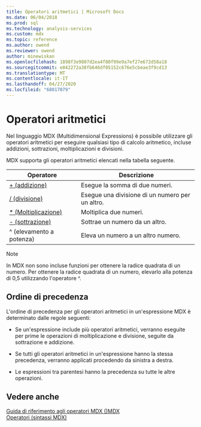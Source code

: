 ```yaml
---
title: Operatori aritmetici | Microsoft Docs
ms.date: 06/04/2018
ms.prod: sql
ms.technology: analysis-services
ms.custom: mdx
ms.topic: reference
ms.author: owend
ms.reviewer: owend
author: minewiskan
ms.openlocfilehash: 1898f3e9807d2ea4f80f99e9a7ef27e672d58a18
ms.sourcegitcommit: e042272a38fb646df05152c676e5cbeae3f9cd13
ms.translationtype: MT
ms.contentlocale: it-IT
ms.lasthandoff: 04/27/2020
ms.locfileid: "68017079"
---
```

# <a name="arithmetic-operators"></a>Operatori aritmetici


  Nel linguaggio MDX (Multidimensional Expressions) è possibile utilizzare gli operatori aritmetici per eseguire qualsiasi tipo di calcolo aritmetico, incluse addizioni, sottrazioni, moltiplicazioni e divisioni.  
  
 MDX supporta gli operatori aritmetici elencati nella tabella seguente.  
  
|Operatore|Descrizione|  
|--------------|-----------------|  
|[+ (addizione)](../mdx/add-mdx.md)|Esegue la somma di due numeri.|  
|[/ (divisione)](../mdx/divide-mdx-operator-reference.md)|Esegue una divisione di un numero per un altro.|  
|[* (Moltiplicazione)](../mdx/multiply-mdx.md)|Moltiplica due numeri.|  
|[- (sottrazione)](../mdx/subtract-mdx.md)|Sottrae un numero da un altro.|  
|^ (elevamento a potenza)|Eleva un numero a un altro numero.|  
  
> [!NOTE]  
>  In MDX non sono incluse funzioni per ottenere la radice quadrata di un numero. Per ottenere la radice quadrata di un numero, elevarlo alla potenza di 0,5 utilizzando l'operatore ^.  
  
## <a name="order-of-precedence"></a>Ordine di precedenza  
 L'ordine di precedenza per gli operatori aritmetici in un'espressione MDX è determinato dalle regole seguenti:  
  
-   Se un'espressione include più operatori aritmetici, verranno eseguite per prime le operazioni di moltiplicazione e divisione, seguite da sottrazione e addizione.  
  
-   Se tutti gli operatori aritmetici in un'espressione hanno la stessa precedenza, verranno applicati procedendo da sinistra a destra.  
  
-   Le espressioni tra parentesi hanno la precedenza su tutte le altre operazioni.  
  
## <a name="see-also"></a>Vedere anche  
 [Guida di riferimento agli operatori MDX &#40;&#41;MDX](../mdx/mdx-operator-reference-mdx.md)   
 [Operatori &#40;sintassi MDX&#41;](../mdx/operators-mdx-syntax.md)  
  
  
